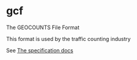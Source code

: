 # gcf
The GEOCOUNTS File Format

This format is used by the traffic counting industry

See <a href="https://geocounts.com/api/format">The specification docs</a>
